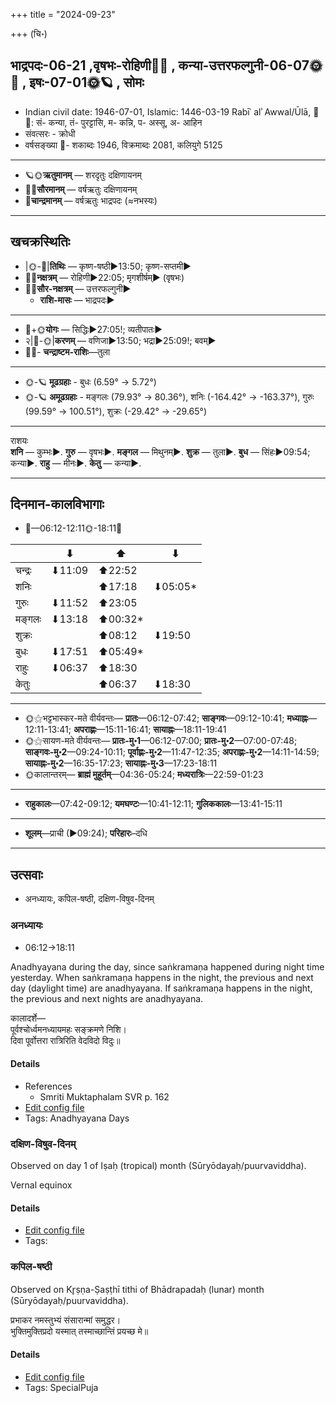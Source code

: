 +++
title = "2024-09-23"

+++
(चि॰)
## भाद्रपदः-06-21  ,वृषभः-रोहिणी🌛🌌  ,  कन्या-उत्तरफल्गुनी-06-07🌞🌌  ,  इषः-07-01🌞🪐  , सोमः
- Indian civil date: 1946-07-01, Islamic: 1446-03-19 Rabīʿ alʾ Awwal/Ūlā, 🌌🌞: सं- कन्या, तं- पुरट्टासि, म- कन्नि, प- अस्सू, अ- आहिन
- संवत्सरः - क्रोधी
- वर्षसङ्ख्या 🌛- शकाब्दः 1946, विक्रमाब्दः 2081, कलियुगे 5125
___________________
- 🪐🌞**ऋतुमानम्** — शरदृतुः दक्षिणायनम्
- 🌌🌞**सौरमानम्** — वर्षऋतुः दक्षिणायनम्
- 🌛**चान्द्रमानम्** — वर्षऋतुः भाद्रपदः (≈नभस्यः)
___________________


## खचक्रस्थितिः
- |🌞-🌛|**तिथिः** — कृष्ण-षष्ठी►13:50; कृष्ण-सप्तमी►  
- 🌌🌛**नक्षत्रम्** — रोहिणी►22:05; मृगशीर्षम्► (वृषभः)  
- 🌌🌞**सौर-नक्षत्रम्** — उत्तरफल्गुनी►  
  - **राशि-मासः** — भाद्रपदः► 
___________________
- 🌛+🌞**योगः** — सिद्धिः►27:05!; व्यतीपातः►  
- २|🌛-🌞|**करणम्** — वणिजा►13:50; भद्रा►25:09!; बवम्►  
- 🌌🌛- **चन्द्राष्टम-राशिः**—तुला  
___________________
- 🌞-🪐 **मूढग्रहाः** - बुधः (6.59° → 5.72°)
- 🌞-🪐 **अमूढग्रहाः** - मङ्गलः (79.93° → 80.36°), शनिः (-164.42° → -163.37°), गुरुः (99.59° → 100.51°), शुक्रः (-29.42° → -29.65°)
___________________
राशयः  
**शनि** — कुम्भः►. **गुरु** — वृषभः►. **मङ्गल** — मिथुनम्►. **शुक्र** — तुला►. **बुध** — सिंहः►09:54; कन्या►. **राहु** — मीनः►. **केतु** — कन्या►. 
___________________


## दिनमान-कालविभागाः
- 🌅—06:12-12:11🌞-18:11🌇  

|      |⬇     |⬆     |⬇     |
|------|-----|-----|------|
|चन्द्रः|⬇11:09 |⬆22:52 |     |
|शनिः   |     |⬆17:18 |⬇05:05*|
|गुरुः  |⬇11:52 |⬆23:05 |     |
|मङ्गलः |⬇13:18 |⬆00:32*|     |
|शुक्रः |     |⬆08:12 |⬇19:50 |
|बुधः   |⬇17:51 |⬆05:49*|     |
|राहुः  |⬇06:37 |⬆18:30 |     |
|केतुः  |     |⬆06:37 |⬇18:30 |
___________________
- 🌞⚝भट्टभास्कर-मते वीर्यवन्तः— **प्रातः**—06:12-07:42; **साङ्गवः**—09:12-10:41; **मध्याह्नः**—12:11-13:41; **अपराह्णः**—15:11-16:41; **सायाह्नः**—18:11-19:41  
- 🌞⚝सायण-मते वीर्यवन्तः— **प्रातः-मु॰1**—06:12-07:00; **प्रातः-मु॰2**—07:00-07:48; **साङ्गवः-मु॰2**—09:24-10:11; **पूर्वाह्णः-मु॰2**—11:47-12:35; **अपराह्णः-मु॰2**—14:11-14:59; **सायाह्नः-मु॰2**—16:35-17:23; **सायाह्नः-मु॰3**—17:23-18:11  
- 🌞कालान्तरम्— **ब्राह्मं मुहूर्तम्**—04:36-05:24; **मध्यरात्रिः**—22:59-01:23  
___________________
- **राहुकालः**—07:42-09:12; **यमघण्टः**—10:41-12:11; **गुलिककालः**—13:41-15:11  
___________________
- **शूलम्**—प्राची (►09:24); **परिहारः**–दधि  
___________________

## उत्सवाः
- अनध्यायः, कपिल-षष्ठी, दक्षिण-विषुव-दिनम्
### अनध्यायः
- 06:12→18:11



Anadhyayana during the day, since saṅkramaṇa happened during night time yesterday. When saṅkramaṇa happens in the night, the previous and next day (daylight time) are anadhyayana. If saṅkramaṇa happens in the night, the previous and next nights are anadhyayana.

कालादर्शे—  
पूर्वश्चोर्ध्वमनध्यायमहः सङ्क्रमणे निशि।  
दिवा पूर्वोत्तरा रात्रिरिति वेदविदो विदुः॥



#### Details
- References
  - Smriti Muktaphalam SVR p.  162
- [Edit config file](https://github.com/jyotisham/adyatithi/blob/master/time_focus/adhyayana/description_only/anadhyAyaH~rAtrisaGkramaNa~parAhNE.toml)
- Tags: Anadhyayana Days


### दक्षिण-विषुव-दिनम्

Observed on day 1 of Iṣaḥ (tropical) month (Sūryōdayaḥ/puurvaviddha). 

Vernal equinox

#### Details
- [Edit config file](https://github.com/jyotisham/adyatithi/blob/master/time_focus/Rtu/tropical/day/07/01/daxiNa-viSuva-dinam.toml)
- Tags: 


### कपिल-षष्ठी

Observed on Kr̥ṣṇa-Ṣaṣṭhī tithi of Bhādrapadaḥ (lunar) month (Sūryōdayaḥ/puurvaviddha). 

प्रभाकर नमस्तुभ्यं संसारान्मां समुद्धर।  
भुक्तिमुक्तिप्रदो यस्मात् तस्माच्छान्तिं प्रयच्छ मे॥



#### Details
- [Edit config file](https://github.com/jyotisham/adyatithi/blob/master/general/lunar_month/tithi/06/21/kapila-SaSThI.toml)
- Tags: SpecialPuja


